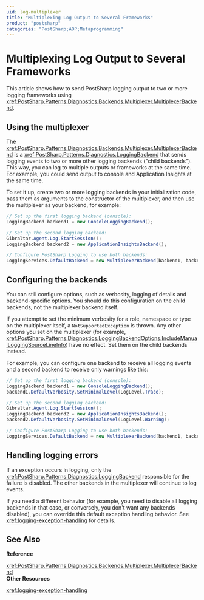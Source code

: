 ```yaml
---
uid: log-multiplexer
title: "Multiplexing Log Output to Several Frameworks"
product: "postsharp"
categories: "PostSharp;AOP;Metaprogramming"
---
```

# Multiplexing Log Output to Several Frameworks

This article shows how to send PostSharp logging output to two or more logging frameworks using <xref:PostSharp.Patterns.Diagnostics.Backends.Multiplexer.MultiplexerBackend>. 


## Using the multiplexer

The <xref:PostSharp.Patterns.Diagnostics.Backends.Multiplexer.MultiplexerBackend> is a <xref:PostSharp.Patterns.Diagnostics.LoggingBackend> that sends logging events to two or more other logging backends ("child backends"). This way, you can log to multiple outputs or frameworks at the same time. For example, you could send output to console and Application Insights at the same time. 

To set it up, create two or more logging backends in your initialization code, pass them as arguments to the constructor of the multiplexer, and then use the multiplexer as your backend, for example:

```csharp
// Set up the first logging backend (console):
LoggingBackend backend1 = new ConsoleLoggingBackend();

// Set up the second logging backend:
Gibraltar.Agent.Log.StartSession();
LoggingBackend backend2 = new ApplicationInsightsBackend();

// Configure PostSharp Logging to use both backends:
LoggingServices.DefaultBackend = new MultiplexerBackend(backend1, backend2);
```


## Configuring the backends

You can still configure options, such as verbosity, logging of details and backend-specific options. You should do this configuration on the child backends, not the multiplexer backend itself.

If you attempt to set the minimum verbosity for a role, namespace or type on the multiplexer itself, a `NotSupportedException` is thrown. Any other options you set on the multiplexer (for example, <xref:PostSharp.Patterns.Diagnostics.LoggingBackendOptions.IncludeManualLoggingSourceLineInfo>) have no effect. Set them on the child backends instead. 

For example, you can configure one backend to receive all logging events and a second backend to receive only warnings like this:

```csharp
// Set up the first logging backend (console):
LoggingBackend backend1 = new ConsoleLoggingBackend();
backend1.DefaultVerbosity.SetMinimalLevel(LogLevel.Trace);

// Set up the second logging backend:
Gibraltar.Agent.Log.StartSession();
LoggingBackend backend2 = new ApplicationInsightsBackend();
backend2.DefaultVerbosity.SetMinimalLevel(LogLevel.Warning);

// Configure PostSharp Logging to use both backends:
LoggingServices.DefaultBackend = new MultiplexerBackend(backend1, backend2);
```


## Handling logging errors

If an exception occurs in logging, only the <xref:PostSharp.Patterns.Diagnostics.LoggingBackend> responsible for the failure is disabled. The other backends in the multiplexer will continue to log events. 

If you need a different behavior (for example, you need to disable all logging backends in that case, or conversely, you don't want any backends disabled), you can override this default exception handling behavior. See <xref:logging-exception-handling> for details. 

## See Also

**Reference**

<xref:PostSharp.Patterns.Diagnostics.Backends.Multiplexer.MultiplexerBackend>
<br>**Other Resources**

<xref:logging-exception-handling>
<br>